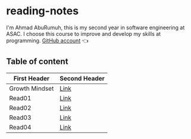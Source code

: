 # reading-notes

I'm Ahmad AbuRumuh, this is my second year in software engineering at ASAC. I choose this course to improve and develop my skills at programming. [GitHub account](https://github.com/Ahmad-AbuRumuh) 👈

## Table of content

First Header | Second Header
------------ | -------------
Growth Mindset | [Link](https://ahmad-aburumuh.github.io/reading-notes/GrowthMindset)
Read01 | [Link](https://ahmad-aburumuh.github.io/reading-notes/Read01)
Read02 | [Link](https://ahmad-aburumuh.github.io/reading-notes/Read02)
Read03 | [Link](https://ahmad-aburumuh.github.io/reading-notes/Read03)
Read04 | [Link](https://ahmad-aburumuh.github.io/reading-notes/Read04)